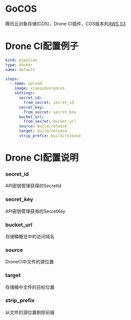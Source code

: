 # GoCOS

腾讯云对象存储(COS)，Drone CI插件，COS版本的[AWS S3](http://plugins.drone.io/drone-plugins/drone-s3/)

# Drone CI配置例子

```yml
kind: pipeline
type: docker
name: default

steps:
  - name: upload
    image: xiaoqidun/gocos
    settings:
      secret_id:
        from_secret: secret_id
      secret_key:
        from_secret: secret_key
      bucket_url:
        from_secret: bucket_url
      source: build/release
      target: build/release
      strip_prefix: build/release
```

# Drone CI配置说明

### secret_id

API密钥管理获得的SecretId

### secret_key

API密钥管理获得的SecretKey

### bucket_url

存储桶概览中的访问域名

### source

DroneCI中文件的源位置

### target

存储桶中文件的目标位置

### strip_prefix

从文件的源位置剔除前缀
